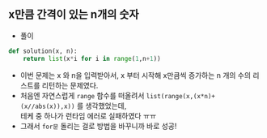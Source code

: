 ## x만큼 간격이 있는 n개의 숫자    
- 풀이   

```python  
def solution(x, n):
    return list(x*i for i in range(1,n+1))
```    
- 이번 문제는 x 와 n을 입력받아서, x 부터 시작해 x만큼씩 증가하는 n 개의 수의 리스트를 리턴하는 문제였다.     
- 처음엔 자연스럽게 `range` 함수를 떠올려서 `list(range(x,(x*n)+(x//abs(x)),x))` 를 생각했었는데,     
  테케 중 하나가 런타임 에러로 실패하였다 ㅠㅠ     
- 그래서 `for문` 돌리는 걸로 방법을 바꾸니까 바로 성공!     

